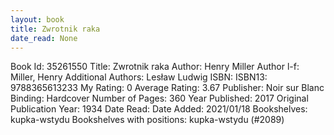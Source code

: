 ```yaml
---
layout: book
title: Zwrotnik raka
date_read: None
---
```


Book Id: 35261550
Title: Zwrotnik raka
Author: Henry Miller
Author l-f: Miller, Henry
Additional Authors: Lesław Ludwig
ISBN: 
ISBN13: 9788365613233
My Rating: 0
Average Rating: 3.67
Publisher: Noir sur Blanc
Binding: Hardcover
Number of Pages: 360
Year Published: 2017
Original Publication Year: 1934
Date Read: 
Date Added: 2021/01/18
Bookshelves: kupka-wstydu
Bookshelves with positions: kupka-wstydu (#2089)

